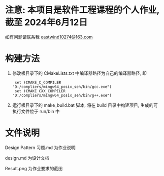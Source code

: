 # 注意: 本项目是软件工程课程的个人作业, 截至 2024年6月12日

如有问题请联系我 eastwind10274@163.com

# 构建方法

1. 修改根目录下的 CMakeLists.txt 中编译器路径为自己的编译器路径, 即
   ```
    set (CMAKE_C_COMPILER "D:/compliers/mingw64_posix_seh/bin/gcc.exe")
    set (CMAKE_CXX_COMPILER "D:/compliers/mingw64_posix_seh/bin/g++.exe")
   ```

2. 运行根目录下的 make_build.bat 脚本, 将在 build 目录中构建项目, 生成的可执行文件位于 run/bin 中

# 文件说明

Design Pattern 习题.md 为作业说明

design.md 为设计文档

Result.png 为作业要求的截图